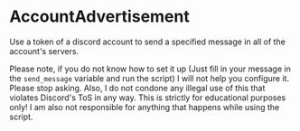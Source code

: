 # AccountAdvertisement
Use a token of a discord account to send a specified message in all of the account's servers.

Please note, if you do not know how to set it up (Just fill in your message in the `send_message` variable and run the script) I will not help you configure it. Please stop asking.
Also, I do not condone any illegal use of this that violates Discord's ToS in any way. This is strictly for educational purposes only! I am also not responsible for anything that happens while using the script.
